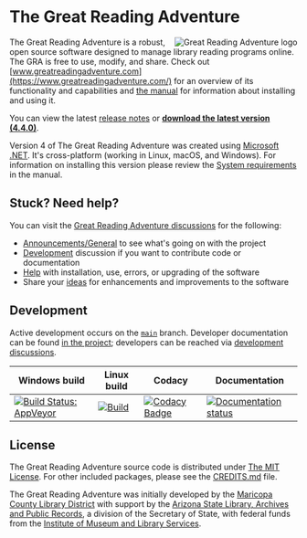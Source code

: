 # The Great Reading Adventure

<img src="https://raw.githubusercontent.com/mcld/greatreadingadventure/main/src/GRA.Web/wwwroot/images/great-reading-adventure-logo%401x.png"
     alt="Great Reading Adventure logo"
     align="right">

The Great Reading Adventure is a robust, open source software designed to manage library reading programs online. The GRA is free to use, modify, and share. Check out [www.greatreadingadventure.com](https://www.greatreadingadventure.com/) for an overview of its functionality and capabilities and [the manual](http://manual.greatreadingadventure.com/) for information about installing and using it.

You can view the latest [release notes](https://github.com/MCLD/greatreadingadventure/releases/latest) or **[download the latest version (4.4.0)](https://github.com/MCLD/greatreadingadventure/releases/download/v4.4.0/GreatReadingAdventure-4.4.0.zip)**.

Version 4 of The Great Reading Adventure was created using [Microsoft .NET](https://en.wikipedia.org/wiki/.NET). It's cross-platform (working in Linux, macOS, and Windows). For information on installing this version please review the [System requirements](http://manual.greatreadingadventure.com/en/latest/installation/system-requirements/) in the manual.

## Stuck? Need help?

You can visit the [Great Reading Adventure discussions](https://github.com/MCLD/greatreadingadventure/discussions) for the following:

- [Announcements/General](https://github.com/MCLD/greatreadingadventure/discussions/categories/announcements-general) to see what's going on with the project
- [Development](https://github.com/MCLD/greatreadingadventure/discussions/categories/development) discussion if you want to contribute code or documentation
- [Help](https://github.com/MCLD/greatreadingadventure/discussions/categories/help) with installation, use, errors, or upgrading of the software
- Share your [ideas](https://github.com/MCLD/greatreadingadventure/discussions/categories/ideas) for enhancements and improvements to the software

## Development

Active development occurs on the [`main`](https://github.com/mcld/greatreadingadventure/tree/main) branch. Developer documentation can be found [in the project](dev/); developers can be reached via [development discussions](https://github.com/MCLD/greatreadingadventure/discussions/categories/development).

| Windows build                                                                                                                                                     | Linux build                                                                                                                                                                                   | Codacy                                                                                                                                                                                                                                                                   | Documentation                                                                                                                                                        |
| ----------------------------------------------------------------------------------------------------------------------------------------------------------------- | --------------------------------------------------------------------------------------------------------------------------------------------------------------------------------------------- | ------------------------------------------------------------------------------------------------------------------------------------------------------------------------------------------------------------------------------------------------------------------------ | -------------------------------------------------------------------------------------------------------------------------------------------------------------------- |
| [![Build Status: AppVeyor](https://ci.appveyor.com/api/projects/status/xhcgj6jmaj0gxlj1?svg=true)](https://ci.appveyor.com/project/mcldbot/greatreadingadventure) | [![Build](https://github.com/MCLD/greatreadingadventure/workflows/Build%20-%20action/badge.svg)](https://github.com/MCLD/greatreadingadventure/actions?query=workflow%3A%22Build+-+action%22) | [![Codacy Badge](https://app.codacy.com/project/badge/Grade/cb9827ecf0604fbaa0f6200d5edf9acd)](https://www.codacy.com/gh/MCLD/greatreadingadventure/dashboard?utm_source=github.com&utm_medium=referral&utm_content=MCLD/greatreadingadventure&utm_campaign=Badge_Grade) | [![Documentation status](https://readthedocs.org/projects/great-reading-adventure/badge/?version=latest)](https://readthedocs.org/projects/great-reading-adventure/) |

## License

The Great Reading Adventure source code is distributed under [The MIT License](http://opensource.org/licenses/MIT). For other included packages, please see the [CREDITS.md](CREDITS.md) file.

The Great Reading Adventure was initially developed by the [Maricopa County Library District](https://mcldaz.org/) with support by the [Arizona State Library, Archives and Public Records](http://www.azlibrary.gov/), a division of the Secretary of State, with federal funds from the [Institute of Museum and Library Services](http://www.imls.gov/).
